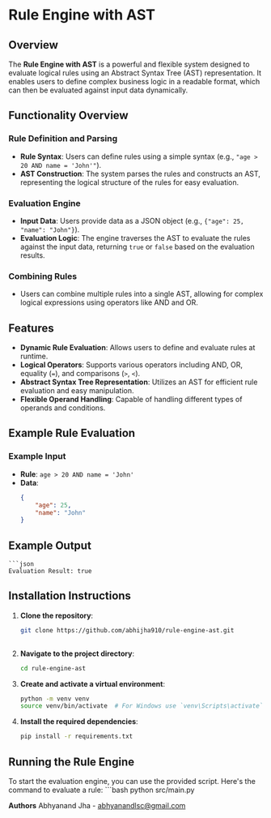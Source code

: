 # Rule Engine with AST

## Overview
The **Rule Engine with AST** is a powerful and flexible system designed to evaluate logical rules using an Abstract Syntax Tree (AST) representation. It enables users to define complex business logic in a readable format, which can then be evaluated against input data dynamically.

## Functionality Overview

### Rule Definition and Parsing
- **Rule Syntax**: Users can define rules using a simple syntax (e.g., `"age > 20 AND name = 'John'"`).
- **AST Construction**: The system parses the rules and constructs an AST, representing the logical structure of the rules for easy evaluation.

### Evaluation Engine
- **Input Data**: Users provide data as a JSON object (e.g., `{"age": 25, "name": "John"}`).
- **Evaluation Logic**: The engine traverses the AST to evaluate the rules against the input data, returning `true` or `false` based on the evaluation results.

### Combining Rules
- Users can combine multiple rules into a single AST, allowing for complex logical expressions using operators like AND and OR.

## Features
- **Dynamic Rule Evaluation**: Allows users to define and evaluate rules at runtime.
- **Logical Operators**: Supports various operators including AND, OR, equality (`=`), and comparisons (`>`, `<`).
- **Abstract Syntax Tree Representation**: Utilizes an AST for efficient rule evaluation and easy manipulation.
- **Flexible Operand Handling**: Capable of handling different types of operands and conditions.

## Example Rule Evaluation

### Example Input
- **Rule**: `age > 20 AND name = 'John'`
- **Data**: 
  ```json
  {
      "age": 25,
      "name": "John"
  }
## Example Output
    ```json
    Evaluation Result: true

## Installation Instructions
1. **Clone the repository**:
   ```bash
   git clone https://github.com/abhijha910/rule-engine-ast.git
    
2. **Navigate to the project directory**:
    ```bash
    cd rule-engine-ast

3. **Create and activate a virtual environment**:

    ```bash
    python -m venv venv
    source venv/bin/activate  # For Windows use `venv\Scripts\activate`

4. **Install the required dependencies**:
    
      ```bash
      pip install -r requirements.txt

## Running the Rule Engine
To start the evaluation engine, you can use the provided script. Here's the command to evaluate a rule:
      ```bash
      python src/main.py

**Authors**
Abhyanand Jha - abhyanandlsc@gmail.com




